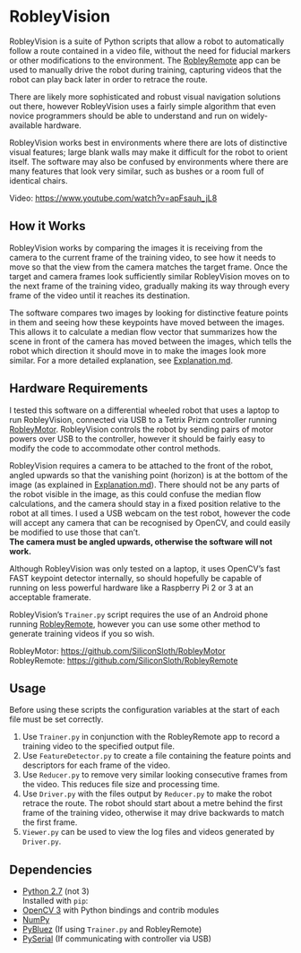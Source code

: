 # RobleyVision

RobleyVision is a suite of Python scripts that allow a robot to automatically follow a route contained in a video file, without the need for fiducial markers or other modifications to the environment.  The [RobleyRemote](https://github.com/SiliconSloth/RobleyRemote) app can be used to manually drive the robot during training, capturing videos that the robot can play back later in order to retrace the route.

There are likely more sophisticated and robust visual navigation solutions out there, however RobleyVision uses a fairly simple algorithm that even novice programmers should be able to understand and run on widely-available hardware.

RobleyVision works best in environments where there are lots of distinctive visual features; large blank walls may make it difficult for the robot to orient itself.  The software may also be confused by environments where there are many features that look very similar, such as bushes or a room full of identical chairs.

Video: https://www.youtube.com/watch?v=apFsauh_jL8

## How it Works

RobleyVision works by comparing the images it is receiving from the camera to the current frame of the training video, to see how it needs to move so that the view from the camera matches the target frame.  Once the target and camera frames look sufficiently similar RobleyVision moves on to the next frame of the training video, gradually making its way through every frame of the video until it reaches its destination. 

The software compares two images by looking for distinctive feature points in them and seeing how these keypoints have moved between the images.  This allows it to calculate a median flow vector that summarizes how the scene in front of the camera has moved between the images, which tells the robot which direction it should move in to make the images look more similar.  For a more detailed explanation, see [Explanation.md](Explanation.md).

## Hardware Requirements

I tested this software on a differential wheeled robot that uses a laptop to run RobleyVision, connected via USB to a Tetrix Prizm controller running [RobleyMotor](https://github.com/SiliconSloth/RobleyMotor).  RobleyVision controls the robot by sending pairs of motor powers over USB to the controller, however it should be fairly easy to modify the code to accommodate other control methods.

RobleyVision requires a camera to be attached to the front of the robot, angled upwards so that the vanishing point (horizon) is at the bottom of the image (as explained in [Explanation.md](Explanation.md)).  There should not be any parts of the robot visible in the image, as this could confuse the median flow calculations, and the camera should stay in a fixed position relative to the robot at all times.  I used a USB webcam on the test robot, however the code will accept any camera that can be recognised by OpenCV, and could easily be modified to use those that can’t.  
**The camera must be angled upwards, otherwise the software will not work.**

Although RobleyVision was only tested on a laptop, it uses OpenCV’s fast FAST keypoint detector internally, so should hopefully be capable of running on less powerful hardware like a Raspberry Pi 2 or 3 at an acceptable framerate.

RobleyVision’s `Trainer.py` script requires the use of an Android phone running [RobleyRemote](https://github.com/SiliconSloth/RobleyRemote), however you can use some other method to generate training videos if you so wish.

RobleyMotor: https://github.com/SiliconSloth/RobleyMotor  
RobleyRemote: https://github.com/SiliconSloth/RobleyRemote

## Usage

Before using these scripts the configuration variables at the start of each file must be set correctly.

1. Use `Trainer.py` in conjunction with the RobleyRemote app to record a training video to the specified output file.
2. Use `FeatureDetector.py` to create a file containing the feature points and descriptors for each frame of the video.
3. Use `Reducer.py` to remove very similar looking consecutive frames from the video.  This reduces file size and processing time.
4. Use `Driver.py` with the files output by `Reducer.py` to make the robot retrace the route.  The robot should start about a metre behind the first frame of the training video, otherwise it may drive backwards to match the first frame.
5. `Viewer.py` can be used to view the log files and videos generated by `Driver.py`.

## Dependencies

- [Python 2.7](https://www.python.org/) (not 3)  
Installed with `pip`:
- [OpenCV 3](https://pypi.org/project/opencv-contrib-python/) with Python bindings and contrib modules
- [NumPy](https://pypi.org/project/numpy/)
- [PyBluez](https://pypi.org/project/PyBluez/) (If using `Trainer.py` and RobleyRemote)
- [PySerial](https://pypi.org/project/pyserial/) (If communicating with controller via USB)
